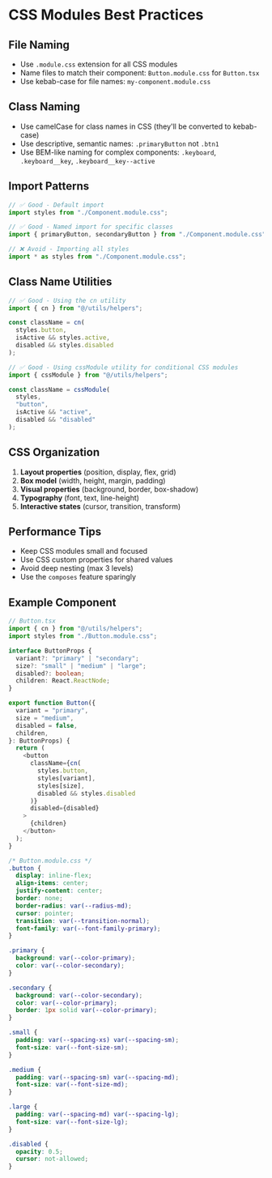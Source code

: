 # CSS Modules Best Practices

## File Naming

- Use `.module.css` extension for all CSS modules
- Name files to match their component: `Button.module.css` for `Button.tsx`
- Use kebab-case for file names: `my-component.module.css`

## Class Naming

- Use camelCase for class names in CSS (they'll be converted to kebab-case)
- Use descriptive, semantic names: `.primaryButton` not `.btn1`
- Use BEM-like naming for complex components: `.keyboard`, `.keyboard__key`, `.keyboard__key--active`

## Import Patterns

```typescript
// ✅ Good - Default import
import styles from "./Component.module.css";

// ✅ Good - Named import for specific classes
import { primaryButton, secondaryButton } from "./Component.module.css";

// ❌ Avoid - Importing all styles
import * as styles from "./Component.module.css";
```

## Class Name Utilities

```typescript
// ✅ Good - Using the cn utility
import { cn } from "@/utils/helpers";

const className = cn(
  styles.button,
  isActive && styles.active,
  disabled && styles.disabled
);

// ✅ Good - Using cssModule utility for conditional CSS modules
import { cssModule } from "@/utils/helpers";

const className = cssModule(
  styles,
  "button",
  isActive && "active",
  disabled && "disabled"
);
```

## CSS Organization

1. **Layout properties** (position, display, flex, grid)
2. **Box model** (width, height, margin, padding)
3. **Visual properties** (background, border, box-shadow)
4. **Typography** (font, text, line-height)
5. **Interactive states** (cursor, transition, transform)

## Performance Tips

- Keep CSS modules small and focused
- Use CSS custom properties for shared values
- Avoid deep nesting (max 3 levels)
- Use the `composes` feature sparingly

## Example Component

```typescript
// Button.tsx
import { cn } from "@/utils/helpers";
import styles from "./Button.module.css";

interface ButtonProps {
  variant?: "primary" | "secondary";
  size?: "small" | "medium" | "large";
  disabled?: boolean;
  children: React.ReactNode;
}

export function Button({
  variant = "primary",
  size = "medium",
  disabled = false,
  children,
}: ButtonProps) {
  return (
    <button
      className={cn(
        styles.button,
        styles[variant],
        styles[size],
        disabled && styles.disabled
      )}
      disabled={disabled}
    >
      {children}
    </button>
  );
}
```

```css
/* Button.module.css */
.button {
  display: inline-flex;
  align-items: center;
  justify-content: center;
  border: none;
  border-radius: var(--radius-md);
  cursor: pointer;
  transition: var(--transition-normal);
  font-family: var(--font-family-primary);
}

.primary {
  background: var(--color-primary);
  color: var(--color-secondary);
}

.secondary {
  background: var(--color-secondary);
  color: var(--color-primary);
  border: 1px solid var(--color-primary);
}

.small {
  padding: var(--spacing-xs) var(--spacing-sm);
  font-size: var(--font-size-sm);
}

.medium {
  padding: var(--spacing-sm) var(--spacing-md);
  font-size: var(--font-size-md);
}

.large {
  padding: var(--spacing-md) var(--spacing-lg);
  font-size: var(--font-size-lg);
}

.disabled {
  opacity: 0.5;
  cursor: not-allowed;
}
```
